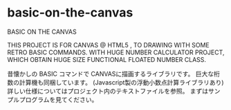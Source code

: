 # basic-on-the-canvas
BASIC ON THE CANVAS

THIS PROJECT IS FOR CANVAS @ HTML5 ,
TO DRAWING WITH SOME RETRO BASIC COMMANDS.
WITH
HUGE NUMBER CALCULATOR PROJECT,
WHICH OBTAIN HUGE SIZE FUNCTIONAL FLOATED NUMBER CLASS.

昔懐かしの BASIC コマンドで CANVASに描画するライブラリです。
巨大な桁数の計算機も同梱しています。
(Javascript製の浮動小数点計算ライブラリあり)
詳しい仕様についてはプロジェクト内のテキストファイルを参照。
まずはサンプルプログラムを見てください。

